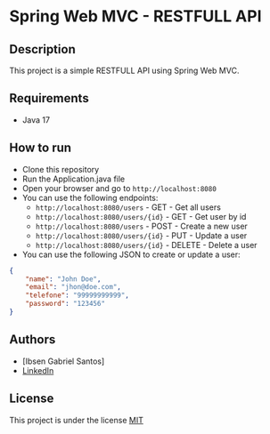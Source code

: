 # Spring Web MVC - RESTFULL API

## Description
This project is a simple RESTFULL API using Spring Web MVC.

## Requirements
- Java 17

## How to run
- Clone this repository
- Run the Application.java file
- Open your browser and go to `http://localhost:8080`
- You can use the following endpoints:
    - `http://localhost:8080/users` - GET - Get all users
    - `http://localhost:8080/users/{id}` - GET - Get user by id
    - `http://localhost:8080/users` - POST - Create a new user
    - `http://localhost:8080/users/{id}` - PUT - Update a user
    - `http://localhost:8080/users/{id}` - DELETE - Delete a user
- You can use the following JSON to create or update a user:
```json
{
    "name": "John Doe",
    "email": "jhon@doe.com",
    "telefone": "99999999999",
    "password": "123456"
}
```

## Authors
- [Ibsen Gabriel Santos]
- [LinkedIn](https://www.linkedin.com/in/ibsen-gabriel-santos-359377170/)

## License
This project is under the license [MIT](./LICENSE)
